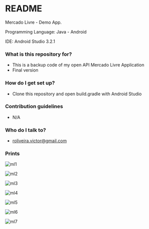 # README #

Mercado Livre - Demo App.

Programming Language: Java - Android 

IDE: Android Studio 3.2.1

### What is this repository for? ###

   * This is a backup code of my open API Mercado Livre Application 
   * Final version

### How do I get set up? ###

   * Clone this repository and open build.gradle with Android Studio 

### Contribution guidelines ###

   * N/A

### Who do I talk to? ###

   * roliveira.victor@gmail.com

### Prints ###

   ![ml1](https://bitbucket.org/roliveiravictor/demo-mercado-livre/raw/master/prints/ml1.png)
      
   ![ml2](https://bitbucket.org/roliveiravictor/demo-mercado-livre/raw/master/prints/ml2.png)
      
   ![ml3](https://bitbucket.org/roliveiravictor/demo-mercado-livre/raw/master/prints/ml3.png)
      
   ![ml4](https://bitbucket.org/roliveiravictor/demo-mercado-livre/raw/master/prints/ml4.png)
   
   ![ml5](https://bitbucket.org/roliveiravictor/demo-mercado-livre/raw/master/prints/ml5.png)
   
   ![ml6](https://bitbucket.org/roliveiravictor/demo-mercado-livre/raw/master/prints/ml6.png)
   
   ![ml7](https://bitbucket.org/roliveiravictor/demo-mercado-livre/raw/master/prints/ml7.png)